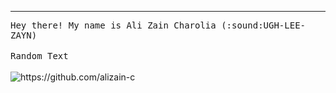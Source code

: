 <!-- <p style="margin: auto" align="center">
</p>
 -->

<hr/>
<p>
  <samp>
   Hey there! My name is Ali Zain Charolia (:sound:UGH-LEE-ZAYN)
   </samp>
  <br/><br/>
  <samp>
    Random Text
  </samp>
  <br/><br/>
  <img src="https://komarev.com/ghpvc/?username=alizain-c&style=flat-square" alt="https://github.com/alizain-c" />
</p>
